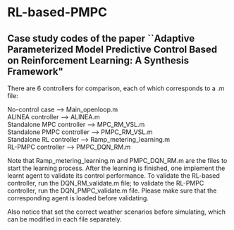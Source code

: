 # RL-based-PMPC
## Case study codes of the paper ``Adaptive Parameterized Model Predictive Control Based on Reinforcement Learning: A Synthesis Framework"

There are 6 controllers for comparison, each of which corresponds to a .m file:

No-control case --> Main_openloop.m  
ALINEA controller --> ALINEA.m  
Standalone MPC controller --> MPC_RM_VSL.m  
Standalone PMPC controller --> PMPC_RM_VSL.m  
Standalone RL controller --> Ramp_metering_learning.m  
RL-PMPC controller --> PMPC_DQN_RM.m  

Note that Ramp_metering_learning.m and PMPC_DQN_RM.m are the files to start the learning process. After the learning is finished, one implement the learnt agent to validate its control performance. To validate the RL-based controller, run the DQN_RM_validate.m file; to validate the RL-PMPC controller, run the DQN_PMPC_validate.m file. Please make sure that the corresponding agent is loaded before validating.

Also notice that set the correct weather scenarios before simulating, which can be modified in each file separately.
